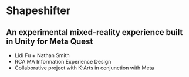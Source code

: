 # Shapeshifter
## An experimental mixed-reality experience built in Unity for Meta Quest

* Lidi Fu + Nathan Smith
* RCA MA Information Experience Design
* Collaborative project with K-Arts in conjunction with Meta
